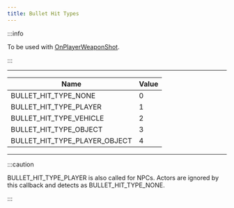 ```yaml
---
title: Bullet Hit Types
---
```


:::info

To be used with [OnPlayerWeaponShot](../callbacks/OnPlayerWeaponShot).

:::

---

| Name                          | Value |
| ----------------------------- | ----- |
| BULLET_HIT_TYPE_NONE          | 0     |
| BULLET_HIT_TYPE_PLAYER        | 1     |
| BULLET_HIT_TYPE_VEHICLE       | 2     |
| BULLET_HIT_TYPE_OBJECT        | 3     |
| BULLET_HIT_TYPE_PLAYER_OBJECT | 4     |

---

:::caution

BULLET_HIT_TYPE_PLAYER is also called for NPCs. Actors are ignored by this callback and detects as BULLET_HIT_TYPE_NONE.

:::

